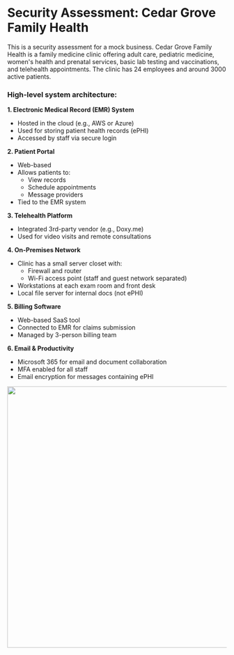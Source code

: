 # Security Assessment: Cedar Grove Family Health

This is a security assessment for a mock business. Cedar Grove Family Health is a family medicine clinic offering adult care, pediatric medicine, women's health and prenatal services, basic lab testing and vaccinations, and telehealth appointments. The clinic has 24 employees and around 3000 active patients.

### High-level system architecture:
**1.	Electronic Medical Record (EMR) System**
* Hosted in the cloud (e.g., AWS or Azure)
* Used for storing patient health records (ePHI)
* Accessed by staff via secure login
  
**2.	Patient Portal**
* Web-based
* Allows patients to:
  * View records
  * Schedule appointments 
  * Message providers
* Tied to the EMR system

**3.	Telehealth Platform**
* Integrated 3rd-party vendor (e.g., Doxy.me)
* Used for video visits and remote consultations

**4.	On-Premises Network**
* Clinic has a small server closet with:
  *	Firewall and router
  * Wi-Fi access point (staff and guest network separated)
* Workstations at each exam room and front desk
* Local file server for internal docs (not ePHI)

**5.	Billing Software**
* Web-based SaaS tool
* Connected to EMR for claims submission
* Managed by 3-person billing team

**6.	Email & Productivity**
* Microsoft 365 for email and document collaboration
* MFA enabled for all staff
* Email encryption for messages containing ePHI



<img src=https://github.com/user-attachments/assets/830457a6-7000-4b6b-8b10-a1471e921eaf width="600"/> 



